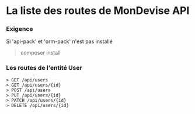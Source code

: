 # La liste des routes de MonDevise API

### Exigence
Si 'api-pack' et 'orm-pack' n'est pas installé
> composer install

### Les routes de l'entité User 
```
> GET /api​/users 
> GET /api​/users​/{id}
> POST ​/api​/users
> PUT /api​/users​/{id}
> PATCH /api/users/{id}
> DELETE /api​/users​/{id}
```
